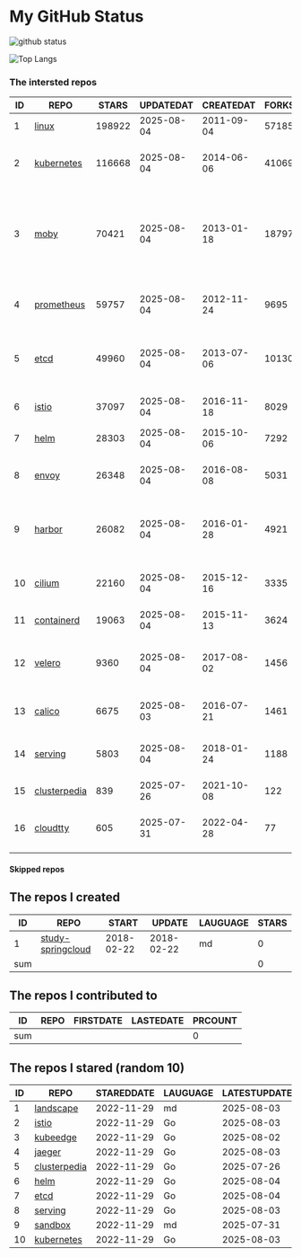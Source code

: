 # My GitHub Status

<img src="https://github-readme-stats-1.yihong0618.vercel.app/api?username=daoqingniu&show_icons=true&&&hide_title=true&count_private=true" alt="github status" />

![Top Langs](https://github-readme-stats-1.yihong0618.vercel.app/api/top-langs/?username=daoqingniu&layout=compact)

<!--START_SECTION:github_repos-->
### The intersted repos
| ID |                              REPO                               | STARS  | UPDATEDAT  | CREATEDAT  | FORKSCOUNT |                                                DESCRIPTIONS                                                |
|----|-----------------------------------------------------------------|--------|------------|------------|------------|------------------------------------------------------------------------------------------------------------|
|  1 | [linux](https://github.com/torvalds/linux)                      | 198922 | 2025-08-04 | 2011-09-04 |      57185 | Linux kernel source tree                                                                                   |
|  2 | [kubernetes](https://github.com/kubernetes/kubernetes)          | 116668 | 2025-08-04 | 2014-06-06 |      41069 | Production-Grade Container Scheduling and Management                                                       |
|  3 | [moby](https://github.com/moby/moby)                            |  70421 | 2025-08-04 | 2013-01-18 |      18797 | The Moby Project - a collaborative project for the container ecosystem to assemble container-based systems |
|  4 | [prometheus](https://github.com/prometheus/prometheus)          |  59757 | 2025-08-04 | 2012-11-24 |       9695 | The Prometheus monitoring system and time series database.                                                 |
|  5 | [etcd](https://github.com/etcd-io/etcd)                         |  49960 | 2025-08-04 | 2013-07-06 |      10130 | Distributed reliable key-value store for the most critical data of a distributed system                    |
|  6 | [istio](https://github.com/istio/istio)                         |  37097 | 2025-08-04 | 2016-11-18 |       8029 | Connect, secure, control, and observe services.                                                            |
|  7 | [helm](https://github.com/helm/helm)                            |  28303 | 2025-08-04 | 2015-10-06 |       7292 | The Kubernetes Package Manager                                                                             |
|  8 | [envoy](https://github.com/envoyproxy/envoy)                    |  26348 | 2025-08-04 | 2016-08-08 |       5031 | Cloud-native high-performance edge/middle/service proxy                                                    |
|  9 | [harbor](https://github.com/goharbor/harbor)                    |  26082 | 2025-08-04 | 2016-01-28 |       4921 | An open source trusted cloud native registry project that stores, signs, and scans content.                |
| 10 | [cilium](https://github.com/cilium/cilium)                      |  22160 | 2025-08-04 | 2015-12-16 |       3335 | eBPF-based Networking, Security, and Observability                                                         |
| 11 | [containerd](https://github.com/containerd/containerd)          |  19063 | 2025-08-04 | 2015-11-13 |       3624 | An open and reliable container runtime                                                                     |
| 12 | [velero](https://github.com/vmware-tanzu/velero)                |   9360 | 2025-08-04 | 2017-08-02 |       1456 | Backup and migrate Kubernetes applications and their persistent volumes                                    |
| 13 | [calico](https://github.com/projectcalico/calico)               |   6675 | 2025-08-03 | 2016-07-21 |       1461 | Cloud native networking and network security                                                               |
| 14 | [serving](https://github.com/knative/serving)                   |   5803 | 2025-08-04 | 2018-01-24 |       1188 | Kubernetes-based, scale-to-zero, request-driven compute                                                    |
| 15 | [clusterpedia](https://github.com/clusterpedia-io/clusterpedia) |    839 | 2025-07-26 | 2021-10-08 |        122 | The Encyclopedia of Kubernetes clusters                                                                    |
| 16 | [cloudtty](https://github.com/cloudtty/cloudtty)                |    605 | 2025-07-31 | 2022-04-28 |         77 | A Friendly Kubernetes CloudShell (Web Terminal) !                                                          |



#### Skipped repos
<!--END_SECTION:github_repos-->

<!--START_SECTION:my_github-->
## The repos I created
| ID  |                                 REPO                                 |   START    |   UPDATE   | LAUGUAGE | STARS |
|-----|----------------------------------------------------------------------|------------|------------|----------|-------|
|   1 | [study-springcloud](https://github.com/daoqingniu/study-springcloud) | 2018-02-22 | 2018-02-22 | md       |     0 |
| sum |                                                                      |            |            |          |     0 |

## The repos I contributed to
| ID  | REPO | FIRSTDATE | LASTEDATE | PRCOUNT |
|-----|------|-----------|-----------|---------|
| sum |      |           |           |       0 |

## The repos I stared (random 10)
| ID |                              REPO                               | STAREDDATE | LAUGUAGE | LATESTUPDATE |
|----|-----------------------------------------------------------------|------------|----------|--------------|
|  1 | [landscape](https://github.com/cncf/landscape)                  | 2022-11-29 | md       | 2025-08-03   |
|  2 | [istio](https://github.com/istio/istio)                         | 2022-11-29 | Go       | 2025-08-03   |
|  3 | [kubeedge](https://github.com/kubeedge/kubeedge)                | 2022-11-29 | Go       | 2025-08-02   |
|  4 | [jaeger](https://github.com/jaegertracing/jaeger)               | 2022-11-29 | Go       | 2025-08-03   |
|  5 | [clusterpedia](https://github.com/clusterpedia-io/clusterpedia) | 2022-11-29 | Go       | 2025-07-26   |
|  6 | [helm](https://github.com/helm/helm)                            | 2022-11-29 | Go       | 2025-08-04   |
|  7 | [etcd](https://github.com/etcd-io/etcd)                         | 2022-11-29 | Go       | 2025-08-04   |
|  8 | [serving](https://github.com/knative/serving)                   | 2022-11-29 | Go       | 2025-08-03   |
|  9 | [sandbox](https://github.com/cncf/sandbox)                      | 2022-11-29 | md       | 2025-07-31   |
| 10 | [kubernetes](https://github.com/kubernetes/kubernetes)          | 2022-11-29 | Go       | 2025-08-03   |

<!--END_SECTION:my_github-->

